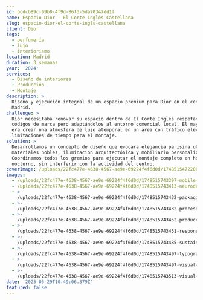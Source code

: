 ```yaml
---
id: bcdcb89c-99b0-4f9d-86f3-5da70347dd1f
name: Espacio Dior – El Corte Inglés Castellana
slug: espacio-dior-el-corte-ingls-castellana
client: Dior
tags:
  - perfumería
  - lujo
  - interiorismo
location: Madrid
duration: 3 semanas
year: '2024'
services:
  - Diseño de interiores
  - Producción
  - Montaje
description: >
  Diseño y ejecución integral de un espacio premium para Dior en el centro de
  Madrid.
challenge: >
  Dior necesitaba renovar su espacio dentro de El Corte Inglés respetando sus
  códigos de marca pero adaptándolos al entorno comercial local. El mayor reto
  era crear una atmósfera de lujo atemporal en un área con tráfico elevado y
  limitaciones de tiempo para el montaje.
solution: >
  Desarrollamos un concepto de diseño que evocara elegancia parisina utilizando
  materiales nobles, iluminación arquitectónica y mobiliario personalizado.
  Coordinamos todos los gremios para ejecutar el montaje completo en horario
  nocturno, sin interferir con la actividad del centro.
coverImage: /uploads/22fc477e-4638-4567-ae9e-69224f4f6d0d/1748515472200-escapartismo-1.jpg
images:
  - /uploads/22fc477e-4638-4567-ae9e-69224f4f6d0d/1748515743397-mobile-ux.jpg
  - /uploads/22fc477e-4638-4567-ae9e-69224f4f6d0d/1748515743413-neurodesign.jpg
  - >-
    /uploads/22fc477e-4638-4567-ae9e-69224f4f6d0d/1748515743432-packaging-trends.jpg
  - >-
    /uploads/22fc477e-4638-4567-ae9e-69224f4f6d0d/1748515743432-procesos-oficina.jpg
  - >-
    /uploads/22fc477e-4638-4567-ae9e-69224f4f6d0d/1748515743452-produccion-digital-4.jpg
  - >-
    /uploads/22fc477e-4638-4567-ae9e-69224f4f6d0d/1748515743451-responsive-design.jpg
  - >-
    /uploads/22fc477e-4638-4567-ae9e-69224f4f6d0d/1748515743485-sustainable-design.jpg
  - >-
    /uploads/22fc477e-4638-4567-ae9e-69224f4f6d0d/1748515743497-typography-design.jpg
  - >-
    /uploads/22fc477e-4638-4567-ae9e-69224f4f6d0d/1748515743497-visual-marketing.jpg
  - >-
    /uploads/22fc477e-4638-4567-ae9e-69224f4f6d0d/1748515743513-visual-storytelling.jpg
date: '2025-05-29T10:49:06.379Z'
featured: false
---
```


